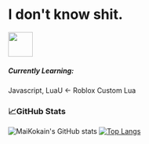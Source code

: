# I don't know shit.

<p align="left">
  <a href="https://discord.com/users/722647978577363026">
    <img src="https://discord.com/assets/f8389ca1a741a115313bede9ac02e2c0.svg" width="50" height="50"/>
  </a>
</p>
  

##### Currently Learning:
Javascript, LuaU <- Roblox Custom Lua
### 📈GitHub Stats
![MaiKokain's GitHub stats](https://github-readme-stats.vercel.app/api?username=MaiKokain&show_icons=true&bg_color=30,e96443,904e95&hide=stars,contribs&icon_color=0f0f0f&title_color=0f0f0f)
[![Top Langs](https://github-readme-stats.vercel.app/api/top-langs/?username=MaiKokain&layout=default&bg_color=30,e96443,904e95&hide=stars&icon_color=0f0f0f&title_color=0f0f0f&langs_count=5)](https://github.com/anuraghazra/github-readme-stats)